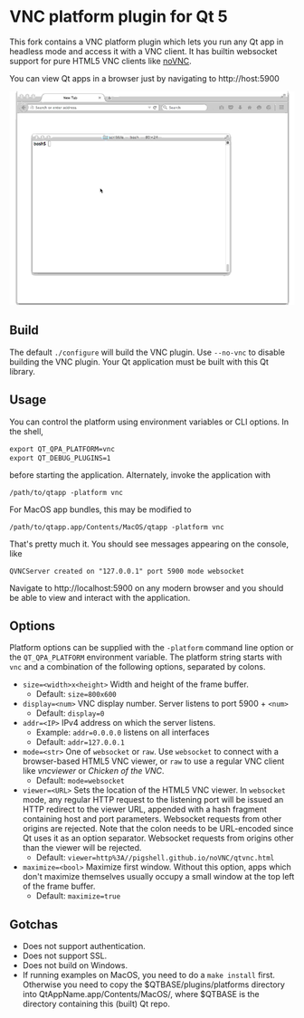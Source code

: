 # VNC platform plugin for Qt 5


This fork contains a VNC platform plugin which lets you run any Qt app in
headless mode and access it with a VNC client. It has builtin websocket
support for pure HTML5 VNC clients like [noVNC](http://novnc.com).

You can view Qt apps in a browser just by navigating to http://host:5900

![Websocket mode](qvnc-1.gif)

## Build

The default `./configure` will build the VNC plugin. Use `--no-vnc` to disable
building the VNC plugin. Your Qt application must be built with this Qt
library.

## Usage

You can control the platform using environment variables or CLI options.
In the shell,

    export QT_QPA_PLATFORM=vnc
    export QT_DEBUG_PLUGINS=1

before starting the application. Alternately, invoke the application with

    /path/to/qtapp -platform vnc

For MacOS app bundles, this may be modified to

    /path/to/qtapp.app/Contents/MacOS/qtapp -platform vnc

That's pretty much it. You should see messages appearing on the console, like

    QVNCServer created on "127.0.0.1" port 5900 mode websocket
  
Navigate to http://localhost:5900 on any modern browser and you should be
able to view and interact with the application.

## Options

Platform options can be supplied with the `-platform` command line option 
or the `QT_QPA_PLATFORM` environment variable. The platform string starts with
`vnc` and a combination of the following options, separated by colons.

  * `size=<width>x<height>` Width and height of the frame buffer.
    * Default: `size=800x600`
  * `display=<num>` VNC display number. Server listens to port 5900 + `<num>`
    * Default: `display=0`
  * `addr=<IP>` IPv4 address on which the server listens.
    * Example: `addr=0.0.0.0` listens on all interfaces
    * Default: `addr=127.0.0.1`
  * `mode=<str>` One of `websocket` or `raw`. Use `websocket` to connect with
    a browser-based HTML5 VNC viewer, or `raw` to use a regular VNC client like
    _vncviewer_ or _Chicken of the VNC_.
    * Default: `mode=websocket`
  * `viewer=<URL>` Sets the location of the HTML5 VNC viewer. In `websocket`
    mode, any regular HTTP request to the listening port will be issued an HTTP
    redirect to the viewer URL, appended with a hash fragment containing
    host and port parameters. Websocket requests from other origins are
    rejected. Note that the colon needs to be URL-encoded since Qt uses it as
    an option separator. Websocket requests from origins other than the viewer
    will be rejected.
    * Default: `viewer=http%3A//pigshell.github.io/noVNC/qtvnc.html`
  * `maximize=<bool>` Maximize first window. Without this option, apps which
    don't maximize themselves usually occupy a small window at the top left
    of the frame buffer.
    * Default: `maximize=true`

## Gotchas

  * Does not support authentication.
  * Does not support SSL.
  * Does not build on Windows.
  * If running examples on MacOS, you need to do a `make install` first.
    Otherwise you need to copy the $QTBASE/plugins/platforms directory into
    QtAppName.app/Contents/MacOS/, where $QTBASE is the directory containing
    this (built) Qt repo.
